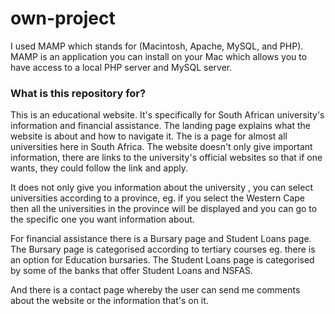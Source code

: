 # own-project


I used MAMP which stands for (Macintosh, Apache, MySQL, and PHP). MAMP is an application you can install on your Mac which allows you to have access to a local PHP server and MySQL server. 

### What is this repository for? ###

This is an educational website. It's specifically for  South African university's information and financial assistance. 
The landing page explains what the website is about and how to navigate it. The is a page for almost all universities here in South Africa. The website doesn't only give important information, there are links to the  university's official websites so that if one wants, they could follow the link and apply.

It does not only give you information about the university , you can select universities according to a province, eg. if you select the Western Cape then all the universities in the province will be displayed and you can go to the specific one you want information about.

For financial assistance there is a Bursary page and Student Loans page. The Bursary page is categorised according to tertiary courses eg. there is an option for Education bursaries. The Student Loans page is categorised by some of the banks that offer Student Loans and NSFAS. 

And there is a contact page whereby the user can send me comments about the website or the information that's on it.
